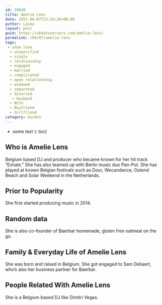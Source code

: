 ```yaml
---
id: 19638
title: Amelie Lens
date: 2021-04-07T23:24:26+00:00
author: Laima
layout: post
guid: https://ukdataservers.com/amelie-lens/
permalink: /04/07/amelie-lens
tags:
 - show love
  - unspecified
  - single
  - relationship
  - engaged
  - married
  - complicated
  - open relationship
  - widowed
  - separated
  - divorced
   - Husband
  - Wife
  - Boyfriend
  - Girlfriend
category: Guides
---
```


* some text
{: toc}


## Who is Amelie Lens
                  
                  
                  
Belgium based DJ and producer who became known for her hit track &#8220;Exhale.&#8221; She has also teamed up with Berlin music duo Pan-Pot. She has played at known Belgian festivals such as Dour, Wecandance, Ostend Beach and Solar Weekend in the Netherlands.
                  
              
            
              
            
                
                
                
## Prior to Popularity
                  
                  
                  
She first started producing music in 2014.
                  
              
            
              
            
                
                
                
## Random data
                  
                  
                  
She is also co-founder of Baerbar homemade, gluten free oatmeal on the go.
                  
              
            
              
            
                
                
                
## Family & Everyday Life of Amelie Lens
                  
                  
                  
She was born and raised in Belgium. She got engaged to Sam Deliaert, who&#8217;s also her business partner for Baerbar.
                  
              
            
              
            
                
                
                
## People Related With Amelie Lens
                  
                  
                  
She is a Belgium based DJ like Dimitri Vegas.
                  
              
            
              
            
                
              
            
              
              
            
            
              
            
          
          
          